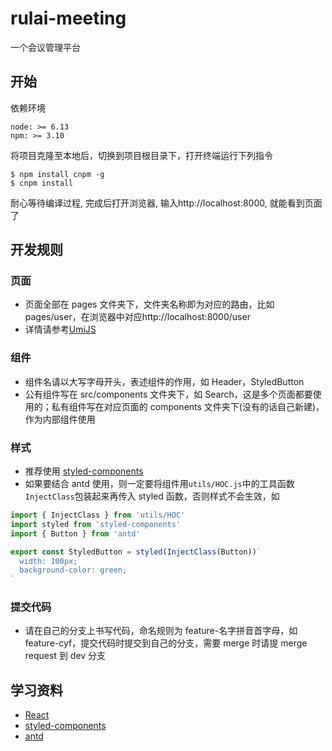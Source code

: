 # rulai-meeting

一个会议管理平台

## 开始

依赖环境

```
node: >= 6.13
npm: >= 3.10
```

将项目克隆至本地后，切换到项目根目录下，打开终端运行下列指令

```shell
$ npm install cnpm -g
$ cnpm install
```

耐心等待编译过程, 完成后打开浏览器, 输入http://localhost:8000, 就能看到页面了

## 开发规则

### 页面

- 页面全部在 pages 文件夹下，文件夹名称即为对应的路由，比如 pages/user，在浏览器中对应http://localhost:8000/user
- 详情请参考[UmiJS](https://umijs.org/guide/app-structure.html#%E5%A4%8D%E6%9D%82%E5%BA%94%E7%94%A8)

### 组件

- 组件名请以大写字母开头，表述组件的作用，如 Header，StyledButton
- 公有组件写在 src/components 文件夹下，如 Search，这是多个页面都要使用的；私有组件写在对应页面的 components 文件夹下(没有的话自己新建)，作为内部组件使用

### 样式

- 推荐使用 [styled-components](https://www.styled-components.com/docs/basics#getting-started)
- 如果要结合 antd 使用，则一定要将组件用`utils/HOC.js`中的工具函数`InjectClass`包装起来再传入 styled 函数，否则样式不会生效，如

```javascript
import { InjectClass } from 'utils/HOC'
import styled from 'styled-components'
import { Button } from 'antd'

export const StyledButton = styled(InjectClass(Button))`
  width: 100px;
  background-color: green;
`
```

### 提交代码

- 请在自己的分支上书写代码，命名规则为 feature-名字拼音首字母，如 feature-cyf，提交代码时提交到自己的分支，需要 merge 时请提 merge request 到 dev 分支

## 学习资料

- [React](https://reactjs.org/docs/hello-world.html)
- [styled-components](https://www.styled-components.com/docs/basics#getting-started)
- [antd](https://ant.design/components/button-cn/)
